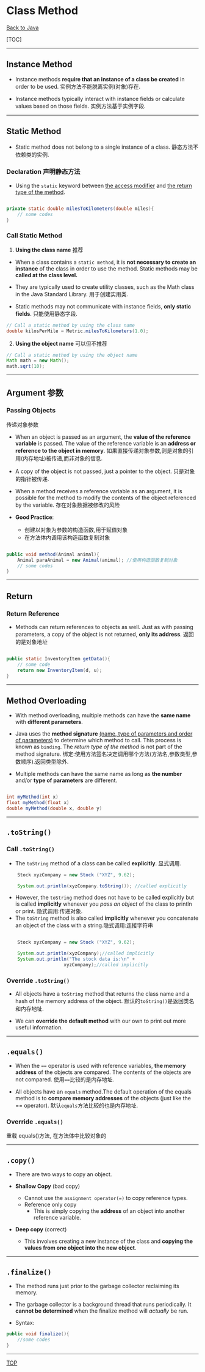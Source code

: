 # Class Method

[Back to Java](../index.md)

[TOC]

---

## Instance Method

- Instance methods **require that an instance of a class be created** in order to be used. 实例方法不能脱离实例(对象)存在.

- Instance methods typically interact with instance fields or calculate values based on those fields. 实例方法基于实例字段.

---

## Static Method

- Static method does not belong to a single instance of a class. 静态方法不依赖类的实例.

### Declaration 声明静态方法

- Using the `static` keyword between <u>the access modifier</u> and <u>the return type of the method</u>.

```java

private static double milesToKilometers(double miles){
    // some codes
}


```

### Call Static Method

1. **Using the class name** 推荐

- When a class contains a `static method`, it is **not necessary to create an instance** of the class in order to use the method. Static methods may be **called at the class level.**

- They are typically used to create utility classes, such as the Math class in the Java Standard Library. 用于创建实用类.

- Static methods may not communicate with instance fields, **only static fields**. 只能使用静态字段.

```java
// Call a static method by using the class name
double kilosPerMile = Metric.milesToKilometers(1.0);

```

2. **Using the object name** 可以但不推荐

```java
// Call a static method by using the object name
Math math = new Math();
math.sqrt(10);

```

---

## Argument 参数

### Passing Objects

传递对象参数

- When an object is passed as an argument, the **value of the reference variable** is passed. The value of the reference variable is an **address or reference to the object in memory**. 如果直接传递对象参数,则是对象的引用(内存地址)被传递,而非对象的信息.

- A copy of the object is not passed, just a pointer to the object. 只是对象的指针被传递.

- When a method receives a reference variable as an argument, it is possible for the method to modify the contents of the object referenced by the variable. 存在对象数据被修改的风险

- **Good Practice**:
  - 创建以对象为参数的构造函数,用于赋值对象
  - 在方法体内调用该构造函数复制对象

```java

public void method(Animal animal){
    Animal paraAnimal = new Animal(animal); //使用构造函数复制对象
    // some codes
}

```

---

## Return

### Return Reference

- Methods can return references to objects as well. Just as with passing parameters, a copy of the object is not returned, **only its address**. 返回的是对象地址

```java

public static InventoryItem getData(){
	// some code
    return new InventoryItem(d, u);
}


```

---

## Method Overloading

- With method overloading, multiple methods can have the **same name** with **different parameters**.

- Java uses the **method signature** <u>(name, type of parameters and order of parameters)</u> to determine which method to call. This process is known as `binding`. The _return type of the method_ is not part of the method signature.
  绑定:使用方法签名决定调用哪个方法(方法名,参数类型,参数顺序).返回类型除外.

- Multiple methods can have the same name as long as **the number** and/or **type of parameters** are different.

```java

int myMethod(int x)
float myMethod(float x)
double myMethod(double x, double y)

```

---

## `.toString()`

### Call `.toString()`

- The `toString` method of a class can be called **explicitly**. 显式调用.

```java
    Stock xyzCompany = new Stock ("XYZ", 9.62);

    System.out.println(xyzCompany.toString()); //called explicitly

```

- However, the `toString` method does not have to be called explicitly but is called **implicitly** whenever you _pass an object_ of the class to println or print. 隐式调用:传递对象.
- The `toString` method is also called **implicitly** whenever you concatenate an object of the class with a string.隐式调用:连接字符串

```java

    Stock xyzCompany = new Stock ("XYZ", 9.62);

    System.out.println(xyzCompany);//called implicitly
    System.out.println("The stock data is:\n" +
				     xyzCompany);//called implicitly

```

### Override `.toString()`

- All objects have a `toString` method that returns the class name and a hash of the memory address of the object. 默认的`toString()`是返回类名和内存地址.

- We can **override the default method** with our own to print out more useful information.

---

## `.equals()`

- When the `==` operator is used with reference variables, **the memory address** of the objects are compared. The contents of the objects are not compared. 使用`==`比较的是内存地址.

- All objects have an `equals` method.The default operation of the equals method is to **compare memory addresses** of the objects (just like the == operator). 默认`equals`方法比较的也是内存地址.

### Override `.equals()`

重载 equals()方法, 在方法体中比较对象的

---

## `.copy()`

- There are two ways to copy an object.

- **Shallow Copy** (bad copy)
  - Cannot use the `assignment operator(=)` to copy reference types.
  - Reference only copy
    - This is simply copying the **address** of an object into another reference variable.
- **Deep copy** (correct)
  - This involves creating a new instance of the class and **copying the values from one object into the new object**.

---

## `.finalize()`

- The method runs just prior to the garbage collector reclaiming its memory.

- The garbage collector is a background thread that runs periodically. It **cannot be determined** when the finalize method will _actually_ be run.

- Syntax:

```java
public void finalize(){
    //some codes
}
```

---

[TOP](#class-method)
